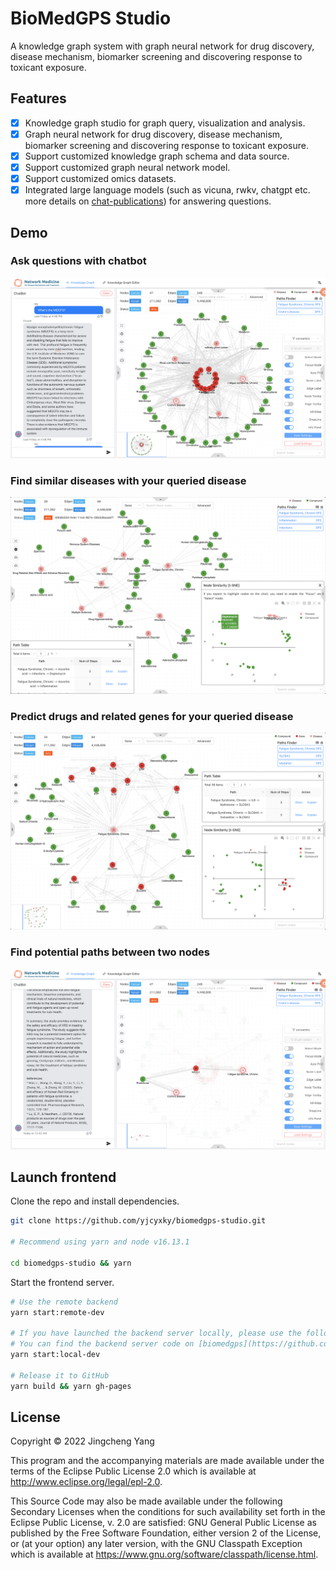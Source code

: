 # BioMedGPS Studio

A knowledge graph system with graph neural network for drug discovery, disease mechanism, biomarker screening and discovering response to toxicant exposure.

## Features

- [x] Knowledge graph studio for graph query, visualization and analysis.
- [x] Graph neural network for drug discovery, disease mechanism, biomarker screening and discovering response to toxicant exposure.
- [x] Support customized knowledge graph schema and data source.
- [x] Support customized graph neural network model.
- [x] Support customized omics datasets.
- [x] Integrated large language models (such as vicuna, rwkv, chatgpt etc. more details on [chat-publications](https://github.com/yjcyxky/chat-publications)) for answering questions.

## Demo

### Ask questions with chatbot

![chatbot](./assets/chatbot.png)

### Find similar diseases with your queried disease

![disease](./assets/disease-similarities.png)

### Predict drugs and related genes for your queried disease

![disease](./assets/drug-targets-genes.png)


### Find potential paths between two nodes

![path](./assets/path.png)

## Launch frontend

Clone the repo and install dependencies.

```bash
git clone https://github.com/yjcyxky/biomedgps-studio.git

# Recommend using yarn and node v16.13.1

cd biomedgps-studio && yarn
```

Start the frontend server.

```bash
# Use the remote backend
yarn start:remote-dev

# If you have launched the backend server locally, please use the following command.
# You can find the backend server code on [biomedgps](https://github.com/yjcyxky/biomedgps) or [rapex](https://github.com/yjcyxky/rapex)
yarn start:local-dev

# Release it to GitHub
yarn build && yarn gh-pages
```

## License

Copyright © 2022 Jingcheng Yang

This program and the accompanying materials are made available under the
terms of the Eclipse Public License 2.0 which is available at
http://www.eclipse.org/legal/epl-2.0.

This Source Code may also be made available under the following Secondary
Licenses when the conditions for such availability set forth in the Eclipse
Public License, v. 2.0 are satisfied: GNU General Public License as published by
the Free Software Foundation, either version 2 of the License, or (at your
option) any later version, with the GNU Classpath Exception which is available
at https://www.gnu.org/software/classpath/license.html.
